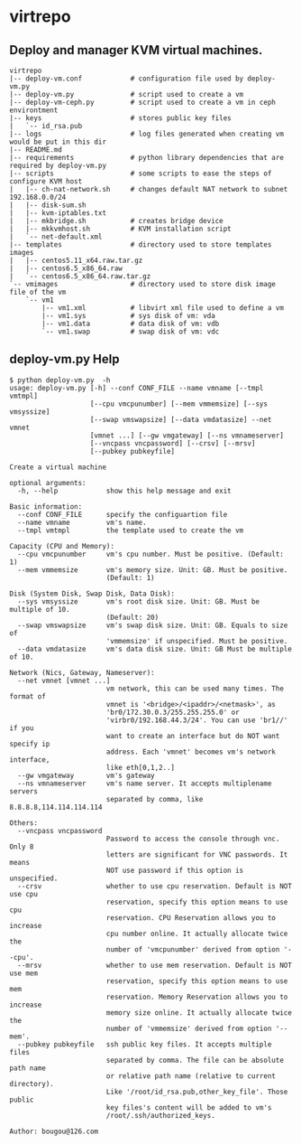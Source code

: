 # virtrepo

## Deploy and manager KVM virtual machines.

    virtrepo
    |-- deploy-vm.conf            # configuration file used by deploy-vm.py
    |-- deploy-vm.py              # script used to create a vm
    |-- deploy-vm-ceph.py         # script used to create a vm in ceph environtment
    |-- keys                      # stores public key files
    |   `-- id_rsa.pub
    |-- logs                      # log files generated when creating vm would be put in this dir
    |-- README.md                 
    |-- requirements              # python library dependencies that are required by deploy-vm.py
    |-- scripts                   # some scripts to ease the steps of configure KVM host
    |   |-- ch-nat-network.sh     # changes default NAT network to subnet 192.168.0.0/24
    |   |-- disk-sum.sh           
    |   |-- kvm-iptables.txt       
    |   |-- mkbridge.sh           # creates bridge device
    |   |-- mkkvmhost.sh          # KVM installation script 
    |   `-- net-default.xml
    |-- templates                 # directory used to store templates images
    |   |-- centos5.11_x64.raw.tar.gz
    |   |-- centos6.5_x86_64.raw
    |   `-- centos6.5_x86_64.raw.tar.gz
    `-- vmimages                  # directory used to store disk image file of the vm
        `-- vm1                    
            |-- vm1.xml           # libvirt xml file used to define a vm
            |-- vm1.sys           # sys disk of vm: vda
            |-- vm1.data          # data disk of vm: vdb
            `-- vm1.swap          # swap disk of vm: vdc


## deploy-vm.py Help


    $ python deploy-vm.py  -h
    usage: deploy-vm.py [-h] --conf CONF_FILE --name vmname [--tmpl vmtmpl]
                        [--cpu vmcpunumber] [--mem vmmemsize] [--sys vmsyssize]
                        [--swap vmswapsize] [--data vmdatasize] --net vmnet
                        [vmnet ...] [--gw vmgateway] [--ns vmnameserver]
                        [--vncpass vncpassword] [--crsv] [--mrsv]
                        [--pubkey pubkeyfile]
    
    Create a virtual machine
    
    optional arguments:
      -h, --help            show this help message and exit

    Basic information:
      --conf CONF_FILE      specify the configuartion file
      --name vmname         vm's name.
      --tmpl vmtmpl         the template used to create the vm
    
    Capacity (CPU and Memory):
      --cpu vmcpunumber     vm's cpu number. Must be positive. (Default: 1)
      --mem vmmemsize       vm's memory size. Unit: GB. Must be positive.
                            (Default: 1)
    
    Disk (System Disk, Swap Disk, Data Disk):
      --sys vmsyssize       vm's root disk size. Unit: GB. Must be multiple of 10.
                            (Default: 20)
      --swap vmswapsize     vm's swap disk size. Unit: GB. Equals to size of
                            'vmmemsize' if unspecified. Must be positive.
      --data vmdatasize     vm's data disk size. Unit: GB Must be multiple of 10.
    
    Network (Nics, Gateway, Nameserver):
      --net vmnet [vmnet ...]
                            vm network, this can be used many times. The format of
                            vmnet is '<bridge>/<ipaddr>/<netmask>', as
                            'br0/172.30.0.3/255.255.255.0' or
                            'virbr0/192.168.44.3/24'. You can use 'br1//' if you
                            want to create an interface but do NOT want specify ip
                            address. Each 'vmnet' becomes vm's network interface,
                            like eth[0,1,2..]
      --gw vmgateway        vm's gateway
      --ns vmnameserver     vm's name server. It accepts multiplename servers
                            separated by comma, like 8.8.8.8,114.114.114.114
    
    Others:
      --vncpass vncpassword
                            Password to access the console through vnc. Only 8
                            letters are significant for VNC passwords. It means
                            NOT use password if this option is unspecified.
      --crsv                whether to use cpu reservation. Default is NOT use cpu
                            reservation, specify this option means to use cpu
                            reservation. CPU Reservation allows you to increase
                            cpu number online. It actually allocate twice the
                            number of 'vmcpunumber' derived from option '--cpu'.
      --mrsv                whether to use mem reservation. Default is NOT use mem
                            reservation, specify this option means to use mem
                            reservation. Memory Reservation allows you to increase
                            memory size online. It actually allocate twice the
                            number of 'vmmemsize' derived from option '--mem'.
      --pubkey pubkeyfile   ssh public key files. It accepts multiple files
                            separated by comma. The file can be absolute path name
                            or relative path name (relative to current directory).
                            Like '/root/id_rsa.pub,other_key_file'. Those public
                            key files's content will be added to vm's
                            /root/.ssh/authorized_keys.
    
    Author: bougou@126.com 
